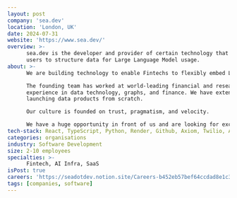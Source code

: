 ```yaml
---
layout: post
company: 'sea.dev'
location: 'London, UK'
date: 2024-07-31
website: 'https://www.sea.dev/'
overview: >-
      sea.dev is the developer and provider of certain technology that can be used by its Partners and their 
      users to structure data for Large Language Model usage.
about: >-
      We are building technology to enable Fintechs to flexibly embed LLM capabilities into their workflows and products.

      The founding team has worked at world-leading financial and research institutions, and brings together decades of 
      experience in data technology, graphs, and finance. We have extensive prior experience building data teams and 
      launching data products from scratch.

      Our culture is founded on trust, pragmatism, and velocity.

      We have a huge opportunity in front of us and are looking for exceptional people to join us.
tech-stack: React, TypeScript, Python, Render, Github, Axiom, Twilio, AWS, OpenAI, Anthropic, Supabase, Neo4j, Posthog
categories: organisations
industry: Software Development
size: 2-10 employees
specialties: >-
      Fintech, AI Infra, SaaS 
isPost: true
careers: 'https://seadotdev.notion.site/Careers-b452eb57bef64ccdad8e1c3240316dab'
tags: [companies, software]
---
```


